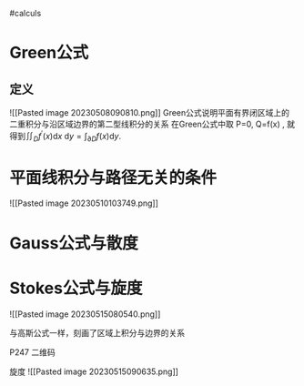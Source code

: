 
#calculs 

# Green公式

## 定义
![[Pasted image 20230508090810.png]]
Green公式说明平面有界闭区域上的二重积分与沿区域边界的第二型线积分的关系
在Green公式中取  P=0, Q=f(x) , 就得到$\iint_{D} f^{\prime}(x) \mathrm{d} x \mathrm{~d} y=\int_{\partial D} f(x) \mathrm{d} y .$ 


# 平面线积分与路径无关的条件

![[Pasted image 20230510103749.png]]






# Gauss公式与散度





# Stokes公式与旋度

![[Pasted image 20230515080540.png]]

与高斯公式一样，刻画了区域上积分与边界的关系

P247 二维码





旋度
![[Pasted image 20230515090635.png]]
